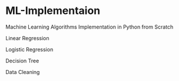 # ML-Implementaion
Machine Learning Algorithms Implementation in Python from Scratch

Linear Regression

Logistic Regression

Decision Tree

Data Cleaning
